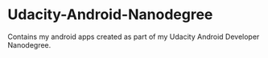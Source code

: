 # Udacity-Android-Nanodegree
Contains my android apps created as part of my Udacity Android Developer Nanodegree.
